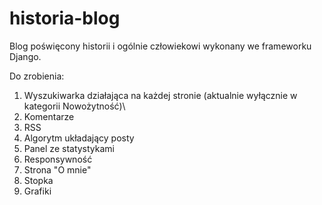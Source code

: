 # historia-blog

Blog poświęcony historii i ogólnie człowiekowi wykonany we frameworku Django.

Do zrobienia:
1) Wyszukiwarka działająca na każdej stronie (aktualnie wyłącznie w kategorii Nowożytność)\
2) Komentarze
3) RSS
4) Algorytm układający posty
5) Panel ze statystykami
6) Responsywność
7) Strona "O mnie"
8) Stopka
9) Grafiki
